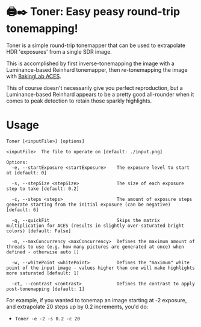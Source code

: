 # 🖨️✒️ Toner: Easy peasy round-trip tonemapping!

Toner is a simple round-trip tonemapper that can be used to extrapolate HDR 'exposures' from a single SDR image.

This is accomplished by first inverse-tonemapping the image with a Luminance-based Reinhard tonemapper, then *re*-tonemapping the image with [BakingLab ACES](https://github.com/TheRealMJP/BakingLab/blob/master/BakingLab/ACES.hlsl).

This of course doesn't necessarily give you perfect reproduction, but a Luminance-based Reinhard appears to be a pretty good all-rounder when it comes to peak detection to retain those sparkly highlights.


# Usage

```
Toner [<inputFile>] [options]

<inputFile>  The file to operate on [default: ./input.png]

Options:
  -e, --startExposure <startExposure>    The exposure level to start at [default: 0]

  -s, --stepSize <stepSize>              The size of each exposure step to take [default: 0.2]

  -c, --steps <steps>                    The amount of exposure steps generate starting from the initial exposure (can be negative) [default: 6]

  -q, --quickFit                         Skips the matrix multiplication for ACES (results in slightly over-saturated bright colors) [default: False]

  -m, --maxConcurrency <maxConcurrency>  Defines the maximum amount of threads to use (e.g. how many pictures are generated at once) when defined - otherwise auto []

  -w, --whitePoint <whitePoint>          Defines the "maximum" white point of the input image - values higher than one will make highlights more saturated [default: 1]

  -ct, --contrast <contrast>             Defines the contrast to apply post-tonemapping [default: 1]
  ```

  For example, if you wanted to tonemap an image starting at -2 exposure, and extrapolate 20 steps up by 0.2 increments, you'd do:

  * `Toner -e -2 -s 0.2 -c 20`